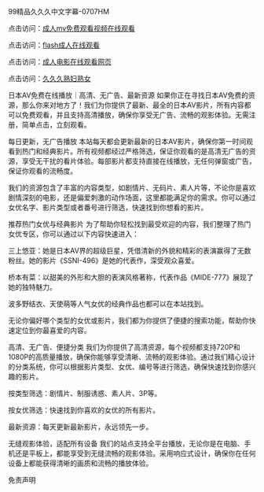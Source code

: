99精品久久久中文字幕-0707HM

点击访问：<a href="https://vassv.pages.dev/">成人mv免费观看视频在线观看</a>

点击访问：<a href="https://cfad.pages.dev//">flash成人在线观看</a>

点击访问：<a href="https://gda-c7m.pages.dev/">成人电影在线观看网页</a>

点击访问：<a href="https://rtj-3zo.pages.dev/">久久久熟妇熟女</a>

日本AV免费在线播放｜高清、无广告、最新资源
如果你正在寻找日本AV免费的资源，那么你来对地方了！我们为你提供了最新、最全的日本AV影片，所有内容都可以免费观看，并且支持高清播放，确保你享受无广告、流畅的观影体验。无需注册，简单点击，立刻观看。

每日更新，无广告播放
本站每天都会更新最新的日本AV影片，确保你第一时间观看到热门和经典影片。所有视频都经过严格筛选，保证你观看的是高清无广告的资源，享受无干扰的看片体验。每部影片都支持直接在线播放，无任何弹窗或广告，保证你观看的流畅度。

我们的资源包含了丰富的内容类型，如剧情片、无码片、素人片等，不论你是喜欢剧情深刻的电影，还是偏爱刺激的动作场面，这里都能满足你的需求。你可以通过女优名字、影片类型或者番号进行筛选，快速找到你想看的影片。

推荐热门女优与经典影片
为了帮助你轻松找到最受欢迎的内容，我们整理了热门女优专区，你可以通过以下内容快速进入：

三上悠亚：她是日本AV界的超级巨星，凭借清新的外貌和精彩的表演赢得了无数粉丝。她的影片《SSNI-496》是她的代表作，深受观众喜爱。

桥本有菜：以甜美的外形和大胆的表演风格著称，代表作品《MIDE-777》展现了她的独特魅力。

波多野结衣、天使萌等人气女优的经典作品也都可以在本站找到。

无论你偏好哪个类型的女优或影片，我们都为你提供了便捷的搜索功能，帮助你快速定位到你最喜爱的内容。

高清、无广告、便捷分类
我们为你提供了高清资源，每个视频都支持720P和1080P的高质量播放，确保你能够享受清晰、流畅的观影体验。通过我们精心设计的分类系统，你可以根据影片类型、女优、编号等进行筛选，确保快速找到你感兴趣的影片。

按类型筛选：剧情片、制服诱惑、素人片、3P等。

按女优筛选：快速找到你喜欢的女优的所有影片。

最新资源：每天更新最新影片，永远领先一步。

无缝观影体验，适配所有设备
我们的站点支持全平台播放，无论你是在电脑、手机还是平板上，都能享受到无缝流畅的观影体验。采用响应式设计，确保你在任何设备上都能获得清晰的画质和流畅的播放体验。

免责声明

<span style="display:none;">[Canonical link](）</span>
